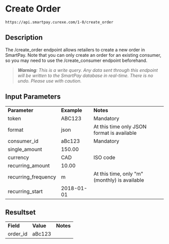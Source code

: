 # Create Order

~~~
https://api.smartpay.curexe.com/1-0/create_order
~~~

## Description

The /create_order endpoint allows retailers to create a new order in SmartPay. Note that you can only create an order for an existing consumer, so you may need to use the /create_consumer endpoint beforehand.

> ***Warning**: This is a write query. Any data sent through this endpoint will be written to the SmartPay database in real-time. There is no undo. Please use with caution.*

## Input Parameters

<table>
  <tr>
    <td><b>Parameter</b></td>
    <td><b>Example</b></td>
    <td><b><b>Notes</b></b></td>
  </tr>
  <tr>
    <td>token</td>
    <td>ABC123</td>
    <td>Mandatory</td>
  </tr>
  <tr>
    <td>format</td>
    <td>json</td>
    <td>At this time only JSON format is available</td>
  </tr>
  <tr>
    <td>consumer_id</td>
    <td>aBc123</td>
    <td>Mandatory</td>
  </tr>
  <tr>
    <td>single_amount</td>
    <td>150.00</td>
    <td></td>
  </tr>
  <tr>
    <td>currency</td>
    <td>CAD</td>
    <td>ISO code</td>
  </tr>
  <tr>
    <td>recurring_amount</td>
    <td>10.00</td>
    <td></td>
  </tr>
  <tr>
    <td>recurring_frequency</td>
    <td>m</td>
    <td>At this time, only "m" (monthly) is available</td>
  </tr>
  <tr>
    <td>recurring_start</td>
    <td>2018-01-01</td>
    <td></td>
  </tr>
</table>

## Resultset

<table>
  <tr>
    <td><b>Field</b></td>
    <td><b>Value</b></td>
    <td><b><b>Notes</b></b></td>
  </tr>
  <tr>
    <td>order_id</td>
    <td>aBc123</td>
    <td></td>
  </tr>
</table>
